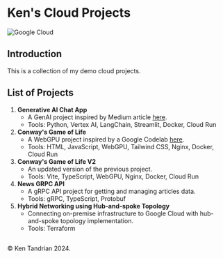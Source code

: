# Ken's Cloud Projects

![Google Cloud](https://img.shields.io/badge/Google_Cloud-black?style=for-the-badge&logo=google-cloud)

## Introduction

This is a collection of my demo cloud projects.

## List of Projects

1. **Generative AI Chat App**
   - A GenAI project inspired by Medium article [here](https://medium.com/google-cloud-indonesia/deployment-cepat-sebuah-genai-chat-app-dengan-vertexai-langchain-strimlit-11d9d32b89a0).
   - Tools: Python, Vertex AI, LangChain, Streamlit, Docker, Cloud Run
2. **Conway's Game of Life**
   - A WebGPU project inspired by a Google Codelab [here](https://codelabs.developers.google.com/your-first-webgpu-app).
   - Tools: HTML, JavaScript, WebGPU, Tailwind CSS, Nginx, Docker, Cloud Run
3. **Conway's Game of Life V2**
   - An updated version of the previous project.
   - Tools: Vite, TypeScript, WebGPU, Nginx, Docker, Cloud Run
4. **News GRPC API**
   - A gRPC API project for getting and managing articles data.
   - Tools: gRPC, TypeScript, Protobuf
5. **Hybrid Networking using Hub-and-spoke Topology**
   - Connecting on-premise infrastructure to Google Cloud with hub-and-spoke topology implementation.
   - Tools: Terraform

##

&#169; Ken Tandrian 2024.
